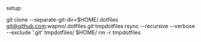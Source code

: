setup:

git clone --separate-git-dir=$HOME/.dotfiles git@github.com:wapno/.dotfiles.git tmpdotfiles
rsync --recursive --verbose --exclude '.git' tmpdotfiles/ $HOME/
rm -r tmpdotfiles
